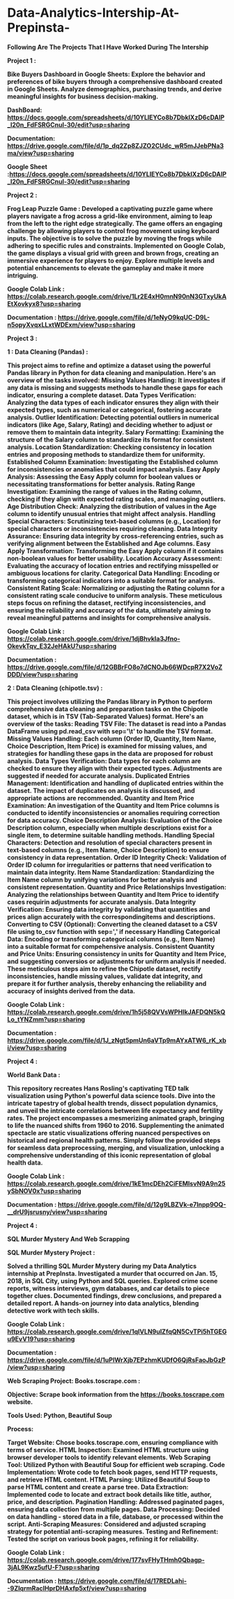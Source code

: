 # Data-Analytics-Intership-At-Prepinsta-

**Following Are The Projects That I Have Worked During The Intership** 

**Project 1 :**

**Bike Buyers Dashboard in Google Sheets: 
Explore the behavior and preferences of bike buyers through a comprehensive dashboard created in Google Sheets. Analyze demographics, purchasing trends, and derive meaningful insights for business decision-making.**

**DashBoard: https://docs.google.com/spreadsheets/d/10YLlEYCo8b7DbklXzD6cDAlP_l20n_FdFSRGCnul-30/edit?usp=sharing**

**Documentation: https://drive.google.com/file/d/1p_dq2Zp8ZJZO2CUdc_wR5mJJebPNa3ma/view?usp=sharing**

**Google Sheet :https://docs.google.com/spreadsheets/d/10YLlEYCo8b7DbklXzD6cDAlP_l20n_FdFSRGCnul-30/edit?usp=sharing**



**Project 2 :**

**Frog Leap Puzzle Game :
Developed a captivating puzzle game where players navigate a frog across a grid-like environment, aiming to leap from the left to the right edge strategically. The game offers an engaging challenge by allowing players to control frog movement using keyboard inputs. The objective is to solve the puzzle by moving the frogs while adhering to specific rules and constraints. Implemented on Google Colab, the game displays a visual grid with green and brown frogs, creating an immersive experience for players to enjoy. Explore multiple levels and potential enhancements to elevate the gameplay and make it more intriguing.**

**Google Colab Link : https://colab.research.google.com/drive/1Lr2E4xH0mnN90nN3GTxyUkAEtXovkyx8?usp=sharing**

**Documentation : https://drive.google.com/file/d/1eNyO9kqUC-D9L-n5opyXvqxLLxtWDExm/view?usp=sharing**



**Project 3 :**

**1 : Data Cleaning (Pandas) :**

**This project aims to refine and optimize a dataset using the powerful Pandas library in Python for data cleaning and manipulation. Here's an overview of the tasks involved:
Missing Values Handling: It investigates if any data is missing and suggests methods to handle these gaps for each indicator, ensuring a complete dataset.
Data Types Verification: Analyzing the data types of each indicator ensures they align with their expected types, such as numerical or categorical, fostering accurate analysis.
Outlier Identification: Detecting potential outliers in numerical indicators (like Age, Salary, Rating) and deciding whether to adjust or remove them to maintain data integrity.
Salary Formatting: Examining the structure of the Salary column to standardize its format for consistent analysis.
Location Standardization: Checking consistency in location entries and proposing methods to standardize them for uniformity.
Established Column Examination: Investigating the Established column for inconsistencies or anomalies that could impact analysis.
Easy Apply Analysis: Assessing the Easy Apply column for boolean values or necessitating transformations for better analysis.
Rating Range Investigation: Examining the range of values in the Rating column, checking if they align with expected rating scales, and managing outliers.
Age Distribution Check: Analyzing the distribution of values in the Age column to identify unusual entries that might affect analysis.
Handling Special Characters: Scrutinizing text-based columns (e.g., Location) for special characters or inconsistencies requiring cleaning.
Data Integrity Assurance: Ensuring data integrity by cross-referencing entries, such as verifying alignment between the Established and Age columns.
Easy Apply Transformation: Transforming the Easy Apply column if it contains non-boolean values for better usability.
Location Accuracy Assessment: Evaluating the accuracy of location entries and rectifying misspelled or ambiguous locations for clarity.
Categorical Data Handling: Encoding or transforming categorical indicators into a suitable format for analysis.
Consistent Rating Scale: Normalizing or adjusting the Rating column for a consistent rating scale conducive to uniform analysis.
These meticulous steps focus on refining the dataset, rectifying inconsistencies, and ensuring the reliability and accuracy of the data, ultimately aiming to reveal meaningful patterns and insights for comprehensive analysis.**

**Google Colab Link : https://colab.research.google.com/drive/1djBhvkIa3Jfno-OkevkTqv_E32JeHAkU?usp=sharing**

**Documentation : https://drive.google.com/file/d/12GBBrFO8o7dCNOJb66WDcpR7X2VoZDDD/view?usp=sharing**


**2 : Data Cleaning (chipotle.tsv) :**

**This project involves utilizing the Pandas library in Python to perform comprehensive data cleaning and preparation tasks on the Chipotle dataset, which is in TSV (Tab-Separated Values) format. Here's an overview of the tasks:
Reading TSV File: The dataset is read into a Pandas DataFrame using pd.read_csv with sep='\t' to handle the TSV format.
Missing Values Handling: Each column (Order ID, Quantity, Item Name, Choice Description, Item Price) is examined for missing values, and strategies for handling these gaps in the data are proposed for robust analysis.
Data Types Verification: Data types for each column are checked to ensure they align with their expected types. Adjustments are suggested if needed for accurate analysis.
Duplicated Entries Management: Identification and handling of duplicated entries within the dataset. The impact of duplicates on analysis is discussed, and appropriate actions are recommended.
Quantity and Item Price Examination: An investigation of the Quantity and Item Price columns is conducted to identify inconsistencies or anomalies requiring correction for data accuracy.
Choice Description Analysis: Evaluation of the Choice Description column, especially when multiple descriptions exist for a single item, to determine suitable handling methods.
Handling Special Characters: Detection and resolution of special characters present in text-based columns (e.g., Item Name, Choice Description) to ensure consistency in data representation.
Order ID Integrity Check: Validation of Order ID column for irregularities or patterns that need verification to maintain data integrity.
Item Name Standardization: Standardizing the Item Name column by unifying variations for better analysis and consistent representation.
Quantity and Price Relationships Investigation: Analyzing the relationships between Quantity and Item Price to identify cases requirin adjustments for accurate analysis.
Data Integrity Verification: Ensuring data integrity by validating that quantities and prices align accurately with the correspondingitems and descriptions.
Converting to CSV (Optional): Converting the cleaned dataset to a CSV file using to_csv function with sep=',' if necessary
Handling Categorical Data: Encoding or transforming categorical columns (e.g., Item Name) into a suitable format for compehensive analysis.
Consistent Quantity and Price Units: Ensuring consistency in units for Quantity and Item Price, and suggesting conversios or adjustments for uniform analysis if needed.
These meticulous steps aim to refine the Chipotle dataset, rectify inconsistencies, handle missing values, validate dat integrity, and prepare it for further analysis, thereby enhancing the reliability and accuracy of insights derived from the data.**

**Google Colab Link : https://colab.research.google.com/drive/1h5j58QVVsWPHIkJAFDQN5kQLo_tYNZmm?usp=sharing**

**Documentation : https://drive.google.com/file/d/1J_zNgt5pmUn6aVTp9mAYxATW6_rK_xbi/view?usp=sharing**


**Project 4 :**

**World Bank Data :**

**This repository recreates Hans Rosling's captivating TED talk visualization using Python's powerful data science tools. Dive into the intricate tapestry of global health trends, dissect population dynamics, and unveil the intricate correlations between life expectancy and fertility rates. The project encompasses a mesmerizing animated graph, bringing to life the nuanced shifts from 1960 to 2016. Supplementing the animated spectacle are static visualizations offering nuanced perspectives on historical and regional health patterns. Simply follow the provided steps for seamless data preprocessing, merging, and visualization, unlocking a comprehensive understanding of this iconic representation of global health data.**

**Google Colab Link : https://colab.research.google.com/drive/1kE1mcDEh2CiFEMIsvN9A9n25ySbNOV0x?usp=sharing**

**Documentation : https://drive.google.com/file/d/12g9LBZVk-e7lnpp9OQ-__drU9jsrusny/view?usp=sharing**



**Project 4 :**

**SQL Murder Mystery And Web Scrapping**

**SQL Murder Mystery Project :**

**Solved a thrilling SQL Murder Mystery during my Data Analytics internship at PrepInsta. Investigated a murder that occurred on Jan. 15, 2018, in SQL City, using Python and SQL queries. Explored crime scene reports, witness interviews, gym databases, and car details to piece together clues. Documented findings, drew conclusions, and prepared a detailed report. A hands-on journey into data analytics, blending detective work with tech skills.**

**Google Colab Link : https://colab.research.google.com/drive/1qlVLN9uIZfqQN5CvTPi5hTGEGu9EvV19?usp=sharing**

**Documentation : https://drive.google.com/file/d/1uPlWrXjb7EPzhmKUDfO6QjRsFaoJbGzP/view?usp=sharing**



**Web Scraping Project: Books.toscrape.com :**

**Objective: Scrape book information from the https://books.toscrape.com website.**

**Tools Used: Python, Beautiful Soup**

**Process:**

**Target Website: Chose books.toscrape.com, ensuring compliance with terms of service.
HTML Inspection: Examined HTML structure using browser developer tools to identify relevant elements.
Web Scraping Tool: Utilized Python with Beautiful Soup for efficient web scraping.
Code Implementation: Wrote code to fetch book pages, send HTTP requests, and retrieve HTML content.
HTML Parsing: Utilized Beautiful Soup to parse HTML content and create a parse tree.
Data Extraction: Implemented code to locate and extract book details like title, author, price, and description.
Pagination Handling: Addressed paginated pages, ensuring data collection from multiple pages.
Data Processing: Decided on data handling - stored data in a file, database, or processed within the script.
Anti-Scraping Measures: Considered and adjusted scraping strategy for potential anti-scraping measures.
Testing and Refinement: Tested the script on various book pages, refining it for reliability.**

**Google Colab Link : https://colab.research.google.com/drive/177svFHyTHmh0Qbagp-3jAL9Kwz5ufU-F?usp=sharing**

**Documentation : https://drive.google.com/file/d/17REDLahi--9ZIqrmRacIHprDHAxfp5xf/view?usp=sharing**




